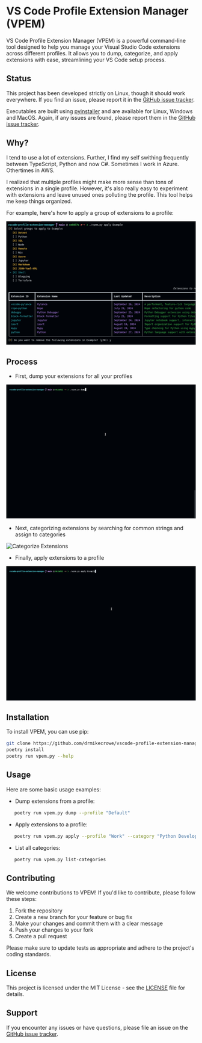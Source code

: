 # VS Code Profile Extension Manager (VPEM)

VS Code Profile Extension Manager (VPEM) is a powerful command-line tool designed to help you manage your Visual Studio Code extensions across different profiles. It allows you to dump, categorize, and apply extensions with ease, streamlining your VS Code setup process.

## Status

This project has been developed strictly on Linux, though it should work everywhere.  If you find an issue, please report it in the [GitHub issue tracker](https://github.com/drmikecrowe/vscode-profile-extension-manager/issues).

Executables are built using [pyinstaller](https://github.com/pyinstaller/pyinstaller) and are available for Linux, Windows and MacOS.  Again, if any issues are found, please report them in the [GitHub issue tracker](https://github.com/drmikecrowe/vscode-profile-extension-manager/issues).

## Why?

I tend to use a lot of extensions.  Further, I find my self swithing frequently between TypeScript, Python and now C#.  Sometimes I work in Azure.  Othertimes in AWS.

I realized that multiple profiles might make more sense than tons of extensions in a single profile.  However, it's also really easy to experiment with extensions and leave unused ones polluting the profile.  This tool helps me keep things organized.

For example, here's how to apply a group of extensions to a profile:

![Apply Extensions](https://github.com/drmikecrowe/vscode-profile-extension-manager/blob/main/assets/VPEM-apply-example.png)

## Process

- First, dump your extensions for all your profiles

![Dump Extensions](https://github.com/drmikecrowe/vscode-profile-extension-manager/blob/main/assets/VPEM-dump.gif)

- Next, categorizing extensions by searching for common strings and assign to categories

![Categorize Extensions](https://github.com/drmikecrowe/vscode-profile-extension-manager/blob/main/assets/VPEM-categorize.gif)

- Finally, apply extensions to a profile

![Apply Extensions](https://github.com/drmikecrowe/vscode-profile-extension-manager/blob/main/assets/VPEM-apply.gif)

## Installation

To install VPEM, you can use pip:

```sh
git clone https://github.com/drmikecrowe/vscode-profile-extension-manager
poetry install
poetry run vpem.py --help
```

## Usage

Here are some basic usage examples:

- Dump extensions from a profile:

```sh
   poetry run vpem.py dump --profile "Default"
```

- Apply extensions to a profile:

```sh
   poetry run vpem.py apply --profile "Work" --category "Python Development"
```

- List all categories:

```sh
   poetry run vpem.py list-categories
```

## Contributing

We welcome contributions to VPEM! If you'd like to contribute, please follow these steps:

1. Fork the repository
2. Create a new branch for your feature or bug fix
3. Make your changes and commit them with a clear message
4. Push your changes to your fork
5. Create a pull request

Please make sure to update tests as appropriate and adhere to the project's coding standards.

## License

This project is licensed under the MIT License - see the [LICENSE](LICENSE.md) file for details.

## Support

If you encounter any issues or have questions, please file an issue on the [GitHub issue tracker](https://github.com/drmikecrowe/vscode-profile-extension-manager/issues).
